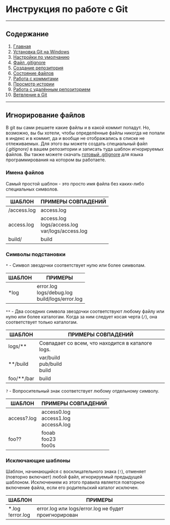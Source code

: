 # Инструкция по работе с Git
---
## Содержание
1. [Главная](./readme.md)
1. [Установка Git на Windows](./install.md)
1. [Настройки по умолчанию](./defaultconfig.md)
1. [Файл .gitignore](./ignore.md)
1. [Создание репозитория](./createrepo.md)
1. [Состояние файлов](./filestatus.md)
1. [Работа с коммитами](./commit.md)
1. [Просмотр истории](./commithistory.md)
1. [Работа с удалённым репозиторием](./remoterepo.md)
1. [Ветвление в Git](gitbranch.md)
---
## Игнорирование файлов

В git вы сами решаете какие файлы и в какой коммит попадут. Но, возможно, вы бы хотели, чтобы определённые файлы никогда не попали в индекс и в коммит, да и вообще не отображались в списке не отлеживаемых. Для этого вы можете создать специальный файл *(.gitignore)* в вашем репозитории и записать туда шаблон игнорируемых файлов. Вы также можете скачать [готовый .gitignore](https://github.com/github/gitignore) для языка программирования на котором вы работаете.

### Имена файлов

Самый простой шаблон - это просто имя файла без каких-либо специальных символов.


ШАБЛОН  |  ПРИМЕРЫ СОВПАДЕНИЙ
------- | --------------------
/access.log	| access.log
access.log |access.log<br>logs/access.log</br>var/logs/access.log
build/ | build

### Символы подстановки
`*` - Символ звездочки соответствует нулю или более символам.

| ШАБЛОН | ПРИМЕРЫ |
|--------|--------------------|
| *log   | error.log<br>logs/debug.log<br>build/logs/error.log          |

`**` - Два соседних символа звездочки соответствуют любому файлу или нулю или более каталогам. Когда за ним следует косая черта (`/`), она соответствует только каталогам.

ШАБЛОН  |  ПРИМЕРЫ СОВПАДЕНИЙ
------- | --------------------
logs/**	| Совпадает со всем, что находится в каталоге logs.
**/build |var/build<br>pub/build<br>build
foo/**/bar | build

`?` - Вопросительный знак соответствует любому отдельному символу.

ШАБЛОН  |  ПРИМЕРЫ СОВПАДЕНИЙ
------- | --------------------
access?.log	| access0.log<br>access1.log<br>accessA.log
foo?? | fooab<br>foo23<br>foo0s

### Исключающие шаблоны

Шаблон, начинающийся с восклицательного знака (`!`), отменяет (повторно включает) любой файл, игнорируемый предыдущей шаблоном. Исключением из этого правила является повторное включение файла, если его родительский каталог исключен.

| ШАБЛОН | ПРИМЕРЫ |
|--------|--------------------|
| *.log<br>!error.log  | error.log или logs/error.log не будет проигнорирован